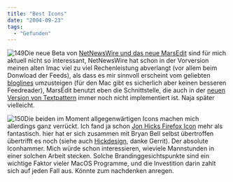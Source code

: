 ```yaml
---
title: "Best Icons"
date: "2004-09-23"
tags:
  - "Gefunden"
---
```


![149](/images/webpropaganda/149.png)Die neue Beta von [NetNewsWire und das neue MarsEdit](http://inessential.com/?comments=1&postid=2901) sind für mich aktuell nicht so interessant, NetNewsWire hat schon in der Vorversion meinen alten Imac viel zu viel Rechenleistung abverlangt (vor allem beim Donwload der Feeds), als dass es mir sinnvoll erscheint vom geliebten [bloglines](http://bloglines.com) umzusteigen (für den Mac gibt es sicherlich aber keinen besseren Feedreader), MarsEdit benutzt eben die Schnittstelle, die auch in der [neuen Version von Textpattern](http://textpattern.com/deanload/) immer noch nicht implementiert ist. Naja später vielleicht.

![150](/images/webpropaganda/150.png)Die beiden im Moment allgegenwärtigen Icons machen mich allerdings ganz verrückt. Ich fand ja schon [Jon Hicks Firefox Icon](http://www.hicksdesign.co.uk/journal/377/branding_firefox) mehr als fantastisch. hier hat er sich zusammen mit Bryan Bell selbst übertroffen übertrifft es noch (siehe auch [Hickdesign](http://hicksdesign.co.uk/journal/579/netnewswire-2), danke Gerrit). Der absolute Iconhammer. Mich würde schon interessieren, wieviele Mannstunden in einer solchen Arbeit stecken. Solche Brandinggesichtspunkte sind ein wichtige Faktor vieler MacOS Programme, und die Investition darin zahlt sich auf jeden Fall aus. Könnte zum nachdenken anregen.
